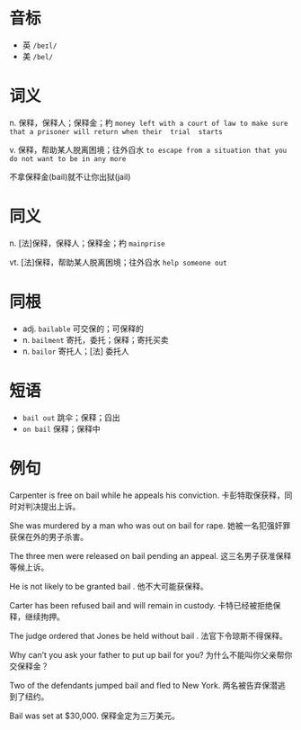# 音标

- 英 `/beɪl/`
- 美 `/bel/`

# 词义

n. 保释，保释人；保释金；杓
`money left with a court of law to make sure that a prisoner will return when their  trial  starts`

v. 保释，帮助某人脱离困境；往外舀水
`to escape from a situation that you do not want to be in any more`



不拿保释金(bail)就不让你出狱(jail)

# 同义

n. [法]保释，保释人；保释金；杓
`mainprise`

vt. [法]保释，帮助某人脱离困境；往外舀水
`help someone out`

# 同根

- adj. `bailable` 可交保的；可保释的
- n. `bailment` 寄托，委托；保释；寄托买卖
- n. `bailor` 寄托人；[法] 委托人

# 短语

- `bail out` 跳伞；保释；舀出
- `on bail` 保释；保释中

# 例句

Carpenter is free on bail while he appeals his conviction.
卡彭特取保获释，同时对判决提出上诉。

She was murdered by a man who was out on bail for rape.
她被一名犯强奸罪获保在外的男子杀害。

The three men were released on bail pending an appeal.
这三名男子获准保释等候上诉。

He is not likely to be granted bail .
他不大可能获保释。

Carter has been refused bail and will remain in custody.
卡特已经被拒绝保释，继续拘押。

The judge ordered that Jones be held without bail .
法官下令琼斯不得保释。

Why can’t you ask your father to put up bail for you?
为什么不能叫你父亲帮你交保释金？

Two of the defendants jumped bail and fled to New York.
两名被告弃保潜逃到了纽约。

Bail was set at $30,000.
保释金定为三万美元。


